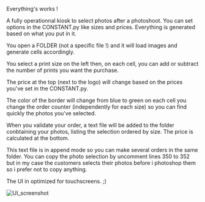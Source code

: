 Everything's works !

A fully operationnal kiosk to select photos after a photoshoot.
You can set options in the CONSTANT.py like sizes and prices.
Everything is generated based on what you put in it.

You open a FOLDER (not a specific file !) and it will load images and generate cells accordingly.

You select a print size on the left then, on each cell, you can add or subtract the number of prints you want the purchase.

The price at the top (next to the logo) will change based on the prices you've set in the CONSTANT.py.

The color of the border will change from blue to green on each cell you change the order counter (independently for each size) so you can find quickly the photos you've selected.

When you validate your order, a text file will be added to the folder conbtaining your photos, listing the selection ordered by size. The price is calculated at the bottom.

This text file is in append mode so you can make several orders in the same folder.
You can copy the photo selection by uncomment lines 350 to 352 but in my case the customers selects their photos before i photoshop them so i prefer not to copy anything.

The UI in optimized for touchscreens. ;)

![UI_screenshot](https://user-images.githubusercontent.com/16622605/206891272-a660bcbf-c6df-4301-b463-546844b56c35.jpg)
